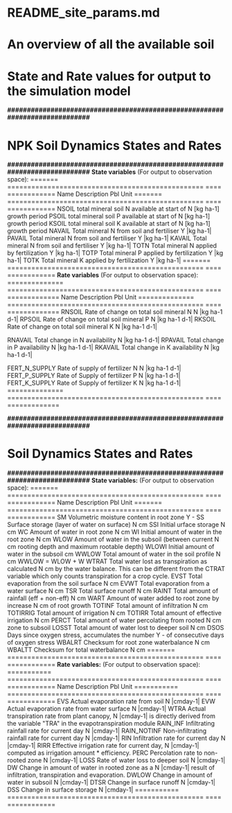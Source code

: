 # README_site_params.md
# An overview of all the available soil 
# State and Rate values for output to the simulation model


**############################################################################**
# NPK Soil Dynamics States and Rates
**############################################################################**
**State variables** (For output to observation space):
=======  ================================================= ==== ============
 Name     Description                                      Pbl      Unit
=======  ================================================= ==== ============
NSOIL    total mineral soil N available at start of         N    [kg ha-1]
        growth period
PSOIL    total mineral soil P available at start of         N    [kg ha-1]
        growth period
KSOIL    total mineral soil K available at start of         N    [kg ha-1]
        growth period
NAVAIL   Total mineral N from soil and fertiliser           Y    |kg ha-1|
PAVAIL   Total mineral N from soil and fertiliser           Y    |kg ha-1|
KAVAIL   Total mineral N from soil and fertiliser           Y    |kg ha-1|
TOTN     Total mineral N applied by fertilization           Y    |kg ha-1|
TOTP     Total mineral P applied by fertilization           Y    |kg ha-1|
TOTK     Total mineral K applied by fertilization           Y    |kg ha-1|
=======  ================================================= ==== ============
**Rate variables** (For output to observation space):
==============  ================================================= ==== =============
 Name            Description                                       Pbl      Unit
==============  ================================================= ==== =============
RNSOIL           Rate of change on total soil mineral N            N   |kg ha-1 d-1|
RPSOIL           Rate of change on total soil mineral P            N   |kg ha-1 d-1|
RKSOIL           Rate of change on total soil mineral K            N   |kg ha-1 d-1|

RNAVAIL          Total change in N availability                    N   |kg ha-1 d-1|
RPAVAIL          Total change in P availability                    N   |kg ha-1 d-1|
RKAVAIL          Total change in K availability                    N   |kg ha-1 d-1|

FERT_N_SUPPLY    Rate of supply of fertilizer N                    N   |kg ha-1 d-1|            
FERT_P_SUPPLY    Rate of Supply of fertilizer P                    N   |kg ha-1 d-1|
FERT_K_SUPPLY    Rate of Supply of fertilizer K                    N   |kg ha-1 d-1|
==============  ================================================= ==== =============

**############################################################################**
# Soil Dynamics States and Rates
**############################################################################**
**State variables:** (For output to observation space):
=======  ================================================= ==== ============
 Name     Description                                      Pbl      Unit
=======  ================================================= ==== ============
SM        Volumetric moisture content in root zone          Y    -
SS        Surface storage (layer of water on surface)       N    cm
SSI       Initial urface storage                            N    cm
WC        Amount of water in root zone                      N    cm
WI        Initial amount of water in the root zone          N    cm
WLOW      Amount of water in the subsoil (between current   N    cm
            rooting depth and maximum rootable depth)
WLOWI     Initial amount of water in the subsoil                 cm
WWLOW     Total amount of water in the  soil profile        N    cm
            WWLOW = WLOW + W
WTRAT     Total water lost as transpiration as calculated   N    cm
            by the water balance. This can be different 
            from the CTRAT variable which only counts
            transpiration for a crop cycle.
EVST      Total evaporation from the soil surface           N    cm
EVWT      Total evaporation from a water surface            N    cm
TSR       Total surface runoff                              N    cm
RAINT     Total amount of rainfall (eff + non-eff)          N    cm
WART      Amount of water added to root zone by increase    N    cm
            of root growth
TOTINF    Total amount of infiltration                      N    cm
TOTIRRIG  Total amount of irrigation                        N    cm
TOTIRR    Total amount of effective irrigation              N    cm
PERCT     Total amount of water percolating from rooted     N    cm
            zone to subsoil
LOSST     Total amount of water lost to deeper soil         N    cm
DSOS      Days since oxygen stress, accumulates the number  Y     -
            of consecutive days of oxygen stress
WBALRT    Checksum for root zone waterbalance               N    cm
WBALTT    Checksum for total waterbalance                   N    cm
=======  ================================================= ==== ============
**Rate variables:** (For output to observation space):
=========== ================================================= ==== ============
 Name        Description                                      Pbl      Unit
=========== ================================================= ==== ============
EVS         Actual evaporation rate from soil                  N    |cmday-1|
EVW         Actual evaporation rate from water surface         N    |cmday-1|
WTRA        Actual transpiration rate from plant canopy,       N    |cmday-1|
            is directly derived from the variable "TRA" in
            the evapotranspiration module
RAIN_INF    Infiltrating rainfall rate for current day         N    |cmday-1|
RAIN_NOTINF Non-infiltrating rainfall rate for current day     N    |cmday-1|
RIN         Infiltration rate for current day                  N    |cmday-1|
RIRR        Effective irrigation rate for current day,         N    |cmday-1|
            computed as irrigation amount * efficiency.
PERC        Percolation rate to non-rooted zone                N    |cmday-1|
LOSS        Rate of water loss to deeper soil                  N    |cmday-1|
DW          Change in amount of water in rooted zone as a      N    |cmday-1|
            result of infiltration, transpiration and
            evaporation.
DWLOW       Change in amount of water in subsoil               N    |cmday-1|
DTSR        Change in surface runoff                           N    |cmday-1|
DSS         Change in surface storage                          N    |cmday-1|
=========== ================================================= ==== ============
